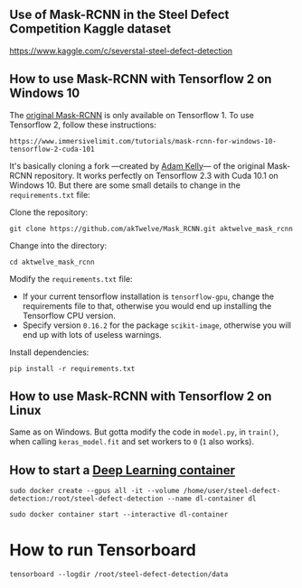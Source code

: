 ## Use of Mask-RCNN in the Steel Defect Competition Kaggle dataset

https://www.kaggle.com/c/severstal-steel-defect-detection



## How to use Mask-RCNN with Tensorflow 2 on Windows 10
The [original Mask-RCNN](https://github.com/matterport/Mask_RCNN) is only available on Tensorflow 1. To use Tensorflow 2, follow these instructions:

    https://www.immersivelimit.com/tutorials/mask-rcnn-for-windows-10-tensorflow-2-cuda-101

It's basically cloning a fork —created by [Adam Kelly](https://github.com/akTwelve)— of the original Mask-RCNN repository. It works perfectly on Tensorflow 2.3 with Cuda 10.1 on Windows 10. But there are some small details to change in the `requirements.txt` file:

Clone the repository:

    git clone https://github.com/akTwelve/Mask_RCNN.git aktwelve_mask_rcnn

Change into the directory:

    cd aktwelve_mask_rcnn

Modify the `requirements.txt` file:
  - If your current tensorflow installation is `tensorflow-gpu`, change the requirements file to that, otherwise you would end up installing the Tensorflow CPU version.
  - Specify version `0.16.2` for the package `scikit-image`, otherwise you will end up with lots of useless warnings.

Install dependencies:

    pip install -r requirements.txt

## How to use Mask-RCNN with Tensorflow 2 on Linux
Same as on Windows. But gotta modify the code in `model.py`, in `train()`, when calling `keras_model.fit` and set workers to `0` (`1` also works). 


## How to start a [Deep Learning container](https://github.com/ManuelZ/Deep-Learning-Docker)

    sudo docker create --gpus all -it --volume /home/user/steel-defect-detection:/root/steel-defect-detection --name dl-container dl

    sudo docker container start --interactive dl-container

# How to run Tensorboard
    
    tensorboard --logdir /root/steel-defect-detection/data

